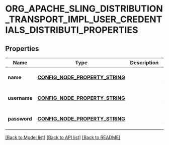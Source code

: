 # ORG_APACHE_SLING_DISTRIBUTION_TRANSPORT_IMPL_USER_CREDENTIALS_DISTRIBUTI_PROPERTIES

## Properties
Name | Type | Description | Notes
------------ | ------------- | ------------- | -------------
**name** | [**CONFIG_NODE_PROPERTY_STRING**](configNodePropertyString.md) |  | [optional] [default to null]
**username** | [**CONFIG_NODE_PROPERTY_STRING**](configNodePropertyString.md) |  | [optional] [default to null]
**password** | [**CONFIG_NODE_PROPERTY_STRING**](configNodePropertyString.md) |  | [optional] [default to null]

[[Back to Model list]](../README.md#documentation-for-models) [[Back to API list]](../README.md#documentation-for-api-endpoints) [[Back to README]](../README.md)


